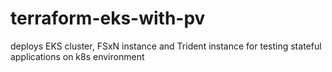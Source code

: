 # terraform-eks-with-pv
deploys EKS cluster, FSxN instance and Trident instance for testing stateful applications on k8s environment
